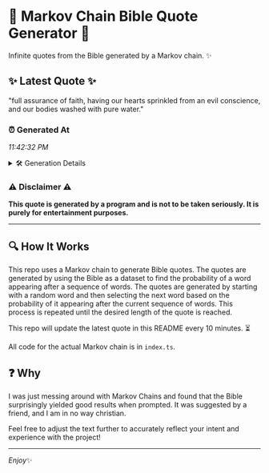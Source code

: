 # 📖 Markov Chain Bible Quote Generator 📖

Infinite quotes from the Bible generated by a Markov chain. ✨

## ✨ Latest Quote ✨
"full assurance of faith, having our hearts sprinkled from an evil conscience, and our bodies washed with pure water."

### ⏰ Generated At
*11:42:32 PM*

<details>
    <summary>🛠️ Generation Details</summary>
    <p>
        <strong>🌱 Seed:</strong> full<br>
        <strong>🔄 Iterations:</strong> 18<br>
        <strong>📜 Context History:</strong><br>[ full ]: assurance<br>[ full, assurance ]: of<br>[ full, assurance, of ]: faith,<br>[ full, assurance, of, faith, ]: having<br>[ full, assurance, of, faith,, having ]: our<br>[ full, assurance, of, faith,, having, our ]: hearts<br>[ assurance, of, faith,, having, our, hearts ]: sprinkled<br>[ of, faith,, having, our, hearts, sprinkled ]: from<br>[ faith,, having, our, hearts, sprinkled, from ]: an<br>[ having, our, hearts, sprinkled, from, an ]: evil<br>[ our, hearts, sprinkled, from, an, evil ]: conscience,<br>[ hearts, sprinkled, from, an, evil, conscience, ]: and<br>[ sprinkled, from, an, evil, conscience,, and ]: our<br>[ from, an, evil, conscience,, and, our ]: bodies<br>[ an, evil, conscience,, and, our, bodies ]: washed<br>[ evil, conscience,, and, our, bodies, washed ]: with<br>[ conscience,, and, our, bodies, washed, with ]: pure<br>[ and, our, bodies, washed, with, pure ]: water.<br>
    </p>
</details>

### ⚠️ Disclaimer ⚠️
**This quote is generated by a program and is not to be taken seriously. It is purely for entertainment purposes.**

---

## 🔍 How It Works

This repo uses a Markov chain to generate Bible quotes. The quotes are generated by using the Bible as a dataset to find the probability of a word appearing after a sequence of words. The quotes are generated by starting with a random word and then selecting the next word based on the probability of it appearing after the current sequence of words. This process is repeated until the desired length of the quote is reached.

This repo will update the latest quote in this README every 10 minutes. ⏳

All code for the actual Markov chain is in `index.ts`.

## ❓ Why

I was just messing around with Markov Chains and found that the Bible surprisingly yielded good results when prompted. 
It was suggested by a friend, and I am in no way christian.

Feel free to adjust the text further to accurately reflect your intent and experience with the project!

---

*Enjoy*✨
